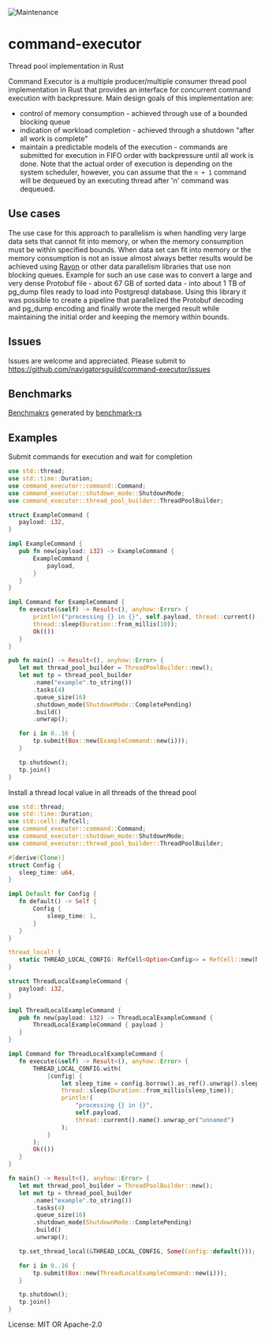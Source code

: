 ![Maintenance](https://img.shields.io/badge/maintenance-activly--developed-brightgreen.svg)

# command-executor

Thread pool implementation in Rust

Command Executor is a multiple producer/multiple consumer thread pool implementation in Rust
that provides an interface for concurrent command execution with backpressure. Main design
goals of this implementation are:
* control of memory consumption - achieved through use of a bounded blocking queue
* indication of workload completion - achieved through a shutdown "after all work is complete"
* maintain a predictable models of the execution - commands are submitted for execution in FIFO order with
backpressure until all work is done. Note that the actual order of execution is depending on
the system scheduler, however, you can assume that the `n + 1` command will be dequeued by an
executing thread after 'n' command was dequeued.

## Use cases
The use case for this approach to parallelism is when handling very large data sets that cannot fit
into memory, or when the memory consumption must be within specified bounds. When data set can
fit into memory or the memory consumption is not an issue almost always better results would be
achieved using [Rayon](https://crates.io/crates/rayon) or other data parallelism libraries that
use non blocking queues.
Example for such an use case was to convert a large and very dense Protobuf file - about
67 GB of sorted data - into about 1 TB of pg_dump files ready to load into Postgresql
database. Using this library it was possible to create a pipeline that parallelized the
Protobuf decoding and pg_dump encoding and finally wrote the merged result while maintaining
the initial order and keeping the memory within bounds.

## Issues
Issues are welcome and appreciated. Please submit to https://github.com/navigatorsguild/command-executor/issues

## Benchmarks
[Benchmakrs](https://github.com/navigatorsguild/command-executor/wiki/Benchmarks) generated by
[benchmark-rs](https://crates.io/crates/benchmark-rs)

## Examples

Submit commands for execution and wait for completion
```rust
use std::thread;
use std::time::Duration;
use command_executor::command::Command;
use command_executor::shutdown_mode::ShutdownMode;
use command_executor::thread_pool_builder::ThreadPoolBuilder;

struct ExampleCommand {
   payload: i32,
}

impl ExampleCommand {
   pub fn new(payload: i32) -> ExampleCommand {
       ExampleCommand {
           payload,
       }
   }
}

impl Command for ExampleCommand {
   fn execute(&self) -> Result<(), anyhow::Error> {
       println!("processing {} in {}", self.payload, thread::current().name().unwrap_or("unnamed"));
       thread::sleep(Duration::from_millis(10));
       Ok(())
   }
}

pub fn main() -> Result<(), anyhow::Error> {
   let mut thread_pool_builder = ThreadPoolBuilder::new();
   let mut tp = thread_pool_builder
       .name("example".to_string())
       .tasks(4)
       .queue_size(16)
       .shutdown_mode(ShutdownMode::CompletePending)
       .build()
       .unwrap();

   for i in 0..16 {
       tp.submit(Box::new(ExampleCommand::new(i)));
   }

   tp.shutdown();
   tp.join()
}
```

Install a thread local value in all threads of the thread pool
```rust
use std::thread;
use std::time::Duration;
use std::cell::RefCell;
use command_executor::command::Command;
use command_executor::shutdown_mode::ShutdownMode;
use command_executor::thread_pool_builder::ThreadPoolBuilder;

#[derive(Clone)]
struct Config {
   sleep_time: u64,
}

impl Default for Config {
   fn default() -> Self {
       Config {
           sleep_time: 1,
       }
   }
}

thread_local! {
   static THREAD_LOCAL_CONFIG: RefCell<Option<Config>> = RefCell::new(None);
}

struct ThreadLocalExampleCommand {
   payload: i32,
}

impl ThreadLocalExampleCommand {
   pub fn new(payload: i32) -> ThreadLocalExampleCommand {
       ThreadLocalExampleCommand { payload }
   }
}

impl Command for ThreadLocalExampleCommand {
   fn execute(&self) -> Result<(), anyhow::Error> {
       THREAD_LOCAL_CONFIG.with(
           |config| {
               let sleep_time = config.borrow().as_ref().unwrap().sleep_time;
               thread::sleep(Duration::from_millis(sleep_time));
               println!(
                   "processing {} in {}",
                   self.payload,
                   thread::current().name().unwrap_or("unnamed")
               );
           }
       );
       Ok(())
   }
}

fn main() -> Result<(), anyhow::Error> {
   let mut thread_pool_builder = ThreadPoolBuilder::new();
   let mut tp = thread_pool_builder
       .name("example".to_string())
       .tasks(4)
       .queue_size(16)
       .shutdown_mode(ShutdownMode::CompletePending)
       .build()
       .unwrap();

   tp.set_thread_local(&THREAD_LOCAL_CONFIG, Some(Config::default()));

   for i in 0..16 {
       tp.submit(Box::new(ThreadLocalExampleCommand::new(i)));
   }

   tp.shutdown();
   tp.join()
}
```


License: MIT OR Apache-2.0
